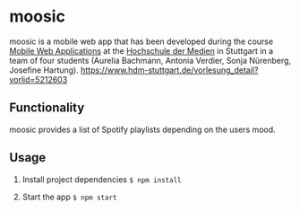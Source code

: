 # moosic

moosic is a mobile web app that has been developed during the course [Mobile Web Applications](https://www.hdm-stuttgart.de/vorlesung_detail?vorlid=5212603) at the [Hochschule der Medien](https://www.hdm-stuttgart.de/index_html) in Stuttgart in a team of four students (Aurelia Bachmann, Antonia Verdier, Sonja Nürenberg, Josefine Hartung). https://www.hdm-stuttgart.de/vorlesung_detail?vorlid=5212603


## Functionality

moosic provides a list of Spotify playlists depending on the users mood.


## Usage

1. Install project dependencies
`$ npm install`

2. Start the app 
`$ npm start`

